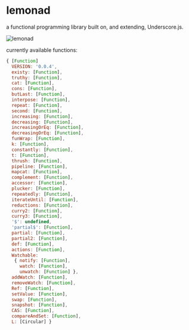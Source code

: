 lemonad
=======

a functional programming library built on, and extending, Underscore.js.

![lemonad](https://github.com/fogus/lemonad/tree/master/docs/logo.png)

currently available functions:

```javascript
{ [Function]
  VERSION: '0.0.4',
  existy: [Function],
  truthy: [Function],
  cat: [Function],
  cons: [Function],
  butLast: [Function],
  interpose: [Function],
  repeat: [Function],
  second: [Function],
  increasing: [Function],
  decreasing: [Function],
  increasingOrEq: [Function],
  decreasingOrEq: [Function],
  funWrap: [Function],
  k: [Function],
  constantly: [Function],
  t: [Function],
  thrush: [Function],
  pipeline: [Function],
  mapcat: [Function],
  complement: [Function],
  accessor: [Function],
  plucker: [Function],
  repeatedly: [Function],
  iterateUntil: [Function],
  reductions: [Function],
  curry2: [Function],
  curry3: [Function],
  '$': undefined,
  'partial$': [Function],
  partial: [Function],
  partial2: [Function],
  def: [Function],
  actions: [Function],
  Watchable:
   { notify: [Function],
     watch: [Function],
     unwatch: [Function] },
  addWatch: [Function],
  removeWatch: [Function],
  Ref: [Function],
  setValue: [Function],
  swap: [Function],
  snapshot: [Function],
  CAS: [Function],
  compareAndSet: [Function],
  L: [Circular] }
```
